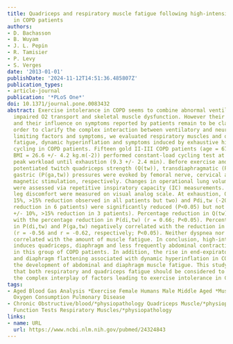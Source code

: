 ```yaml
---
title: Quadriceps and respiratory muscle fatigue following high-intensity cycling
  in COPD patients
authors:
- D. Bachasson
- B. Wuyam
- J. L. Pepin
- R. Tamisier
- P. Levy
- S. Verges
date: '2013-01-01'
publishDate: '2024-11-12T14:51:36.485807Z'
publication_types:
- article-journal
publication: '*PLoS One*'
doi: 10.1371/journal.pone.0083432
abstract: Exercise intolerance in COPD seems to combine abnormal ventilatory mechanics,
  impaired O2 transport and skeletal muscle dysfunction. However their relative contribution
  and their influence on symptoms reported by patients remain to be clarified. In
  order to clarify the complex interaction between ventilatory and neuromuscular exercise
  limiting factors and symptoms, we evaluated respiratory muscles and quadriceps contractile
  fatigue, dynamic hyperinflation and symptoms induced by exhaustive high-intensity
  cycling in COPD patients. Fifteen gold II-III COPD patients (age = 67 +/- 6 yr;
  BMI = 26.6 +/- 4.2 kg.m(-2)) performed constant-load cycling test at 80% of their
  peak workload until exhaustion (9.3 +/- 2.4 min). Before exercise and at exhaustion,
  potentiated twitch quadriceps strength (Q(tw)), transdiaphragmatic (P(di,tw)) and
  gastric (P(ga,tw)) pressures were evoked by femoral nerve, cervical and thoracic
  magnetic stimulation, respectively. Changes in operational lung volumes during exercise
  were assessed via repetitive inspiratory capacity (IC) measurements. Dyspnoea and
  leg discomfort were measured on visual analog scale. At exhaustion, Q(tw) (-33 +/-
  15%, >15% reduction observed in all patients but two) and Pdi,tw (-20 +/- 15%, >15%
  reduction in 6 patients) were significantly reduced (P<0.05) but not Pga,tw (-6
  +/- 10%, >15% reduction in 3 patients). Percentage reduction in Q(tw) correlated
  with the percentage reduction in P(di,tw) (r = 0.66; P<0.05). Percentage reductions
  in P(di,tw) and P(ga,tw) negatively correlated with the reduction in IC at exhaustion
  (r = -0.56 and r = -0.62, respectively; P<0.05). Neither dyspnea nor leg discomfort
  correlated with the amount of muscle fatigue. In conclusion, high-intensity exercise
  induces quadriceps, diaphragm and less frequently abdominal contractile fatigue
  in this group of COPD patients. In addition, the rise in end-expiratory lung volume
  and diaphragm flattening associated with dynamic hyperinflation in COPD might limit
  the development of abdominal and diaphragm muscle fatigue. This study underlines
  that both respiratory and quadriceps fatigue should be considered to understand
  the complex interplay of factors leading to exercise intolerance in COPD patients.
tags:
- Aged Blood Gas Analysis *Exercise Female Humans Male Middle Aged *Muscle Fatigue
  Oxygen Consumption Pulmonary Disease
- Chronic Obstructive/blood/*physiopathology Quadriceps Muscle/*physiopathology Respiratory
  Function Tests Respiratory Muscles/*physiopathology
links:
- name: URL
  url: https://www.ncbi.nlm.nih.gov/pubmed/24324843
---
```

